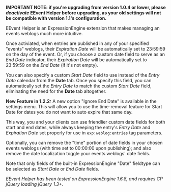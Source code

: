 **IMPORTANT NOTE: if you're upgrading from version 1.0.4 or lower, please *deactivate* EEvent Helper before upgrading, as your old settings will not be compatible with version 1.1's configuration.**

EEvent Helper is an ExpressionEngine extension that makes managing an events weblogs much more intuitive.

Once activiated, when entries are published in any of your specified "events" weblogs, their *Expiration Date* will be automatically set to 23:59:59 on the day of the event. Or, if you choose a custom date field to serve as an *End Date* indicator, their *Expiration Date* will be automatically set to 23:59:59 on the *End Date* (if it's not empty).

You can also specify a custom *Start Date* field to use instead of the *Entry Date* calendar from the **Date** tab. Once you specify this field, you can automatically set the *Entry Date* to match the custom *Start Date* field, eliminating the need for the **Date** tab altogether.

**New Feature in 1.2.2:** A new option "Ignore End Date" is available in the settings menu. This will allow you to use the time-removal feature for Start Date for dates you do not want to auto expire that same day.

This way, you and your clients can use friendlier custom date fields for both start and end dates, while always keeping the entry's *Entry Date* and *Expiration Date* set properly for use in `exp:weblog:entries` tag parameters.

Optionally, you can remove the "time" portion of date fields in your chosen events weblogs (with time set to 00:00:00 upon publishing); and also remove the date localization toggle your events weblogs' date fields.

Note that only fields of the built-in ExpressionEngine "Date" fieldtype can be selected as *Start Date* or *End Date* fields.

*EEvent Helper has been tested on ExpressionEngine 1.6.8, and requires CP jQuery loading jQuery 1.3+*.
